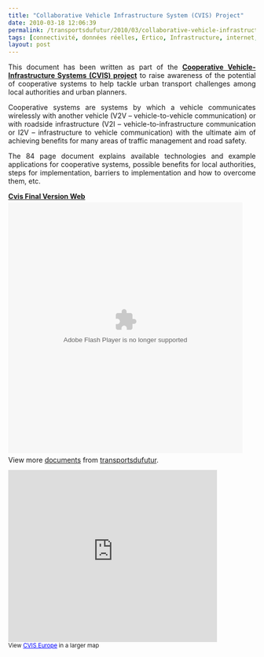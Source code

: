 ```yaml
---
title: "Collaborative Vehicle Infrastructure System (CVIS) Project"
date: 2010-03-18 12:06:39
permalink: /transportsdufutur/2010/03/collaborative-vehicle-infrastructure-system-cvis-project.html
tags: [connectivité, données réelles, Ertico, Infrastructure, internet, internet des objets, iphone, multimodes, open source, partage de données, partage de la voirie, péage urbain, roadpricing, Service de mobilité]
layout: post
---
```


<p style="text-align: justify">This document has been written as part of the <strong><span style="text-decoration: underline"><a href="http://www.cvisproject.org/" target="_blank">Cooperative Vehicle-Infrastructure Systems (CVIS) project</a></span></strong> to raise awareness of the potential of cooperative systems to help tackle urban transport challenges among local authorities and urban planners. </p> <p style="text-align: justify">Cooperative systems are systems by which a vehicle communicates wirelessly with another vehicle (V2V – vehicle-to-vehicle communication) or with roadside infrastructure (V2I – vehicle-to-infrastructure communication or I2V – infrastructure to vehicle communication) with the ultimate aim of achieving benefits for many areas of traffic management and road safety. </p> <p style="text-align: justify">The 84 page document explains available technologies and example applications for cooperative systems, possible benefits for local authorities, steps for implementation, barriers to implementation and how to overcome them, etc. </p> <p style="text-align: justify"> </p>  <!--more-->  <div id="__ss_3465116" style="WIDTH: 477px"><strong style="MARGIN: 12px 0px 4px; DISPLAY: block"><a href="http://www.slideshare.net/transportsdufutur/cvis-final-version-web" title="Cvis Final Version Web">Cvis Final Version Web</a></strong> <object height="510" width="477"><param name="movie" value="http://static.slidesharecdn.com/swf/ssplayerd.swf?doc=cvisfinalversionweb-100318054950-phpapp02&stripped_title=cvis-final-version-web" /><param name="allowFullScreen" value="true" /><param name="allowScriptAccess" value="always" /> <embed allowfullscreen="true" allowscriptaccess="always" height="510" src="http://static.slidesharecdn.com/swf/ssplayerd.swf?doc=cvisfinalversionweb-100318054950-phpapp02&stripped_title=cvis-final-version-web" type="application/x-shockwave-flash" width="477" /></object> <div style="PADDING-BOTTOM: 12px; PADDING-LEFT: 0px; PADDING-RIGHT: 0px; PADDING-TOP: 5px">View more <a href="http://www.slideshare.net/">documents</a> from <a href="http://www.slideshare.net/transportsdufutur">transportsdufutur</a>.</div></div><iframe frameborder="0" height="350" marginheight="0" marginwidth="0" scrolling="no" src="http://maps.google.com/maps/ms?source=embed&hl=en&geocode=&mrt=loc&ie=UTF8&hq=&hnear=Poza+Licentziatuaren+Kalea,+51,+48011+Bilbao,+Biscay,+Basque+Country,+Spain&oe=UTF8&msa=0&msid=115319440897685759887.00047811bd0cf6e0466d1&t=h&ll=57.231503,10.546875&spn=38.920652,48.339844&iwloc=00047811d3c4509b332df&output=embed" width="425"></iframe><br /><small>View <a href="http://maps.google.com/maps/ms?source=embed&hl=en&geocode=&mrt=loc&ie=UTF8&hq=&hnear=Poza+Licentziatuaren+Kalea,+51,+48011+Bilbao,+Biscay,+Basque+Country,+Spain&oe=UTF8&msa=0&msid=115319440897685759887.00047811bd0cf6e0466d1&t=h&ll=57.231503,10.546875&spn=38.920652,48.339844&iwloc=00047811d3c4509b332df" style="TEXT-ALIGN: left; COLOR: #0000ff">CVIS Europe</a> in a larger map</small>
